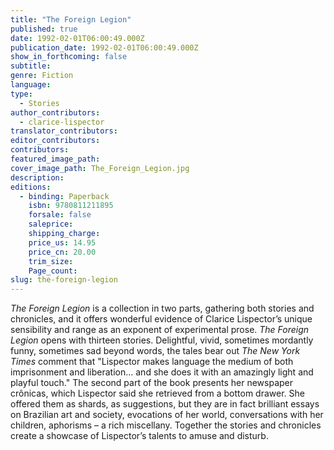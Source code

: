 ```yaml
---
title: "The Foreign Legion"
published: true
date: 1992-02-01T06:00:49.000Z
publication_date: 1992-02-01T06:00:49.000Z
show_in_forthcoming: false
subtitle:
genre: Fiction
language:
type:
  - Stories
author_contributors:
  - clarice-lispector
translator_contributors:
editor_contributors:
contributors:
featured_image_path:
cover_image_path: The_Foreign_Legion.jpg
description:
editions:
  - binding: Paperback
    isbn: 9780811211895
    forsale: false
    saleprice:
    shipping_charge:
    price_us: 14.95
    price_cn: 20.00
    trim_size:
    Page_count:
slug: the-foreign-legion
---
```


_The Foreign Legion_ is a collection in two parts, gathering both stories and chronicles, and it offers wonderful evidence of Clarice Lispector’s unique sensibility and range as an exponent of experimental prose. _The Foreign Legion_ opens with thirteen stories. Delightful, vivid, sometimes mordantly funny, sometimes sad beyond words, the tales bear out _The New York Times_ comment that "Lispector makes language the medium of both imprisonment and liberation... and she does it with an amazingly light and playful touch." The second part of the book presents her newspaper crônicas, which Lispector said she retrieved from a bottom drawer. She offered them as shards, as suggestions, but they are in fact brilliant essays on Brazilian art and society, evocations of her world, conversations with her children, aphorisms – a rich miscellany. Together the stories and chronicles create a showcase of Lispector’s talents to amuse and disturb.

